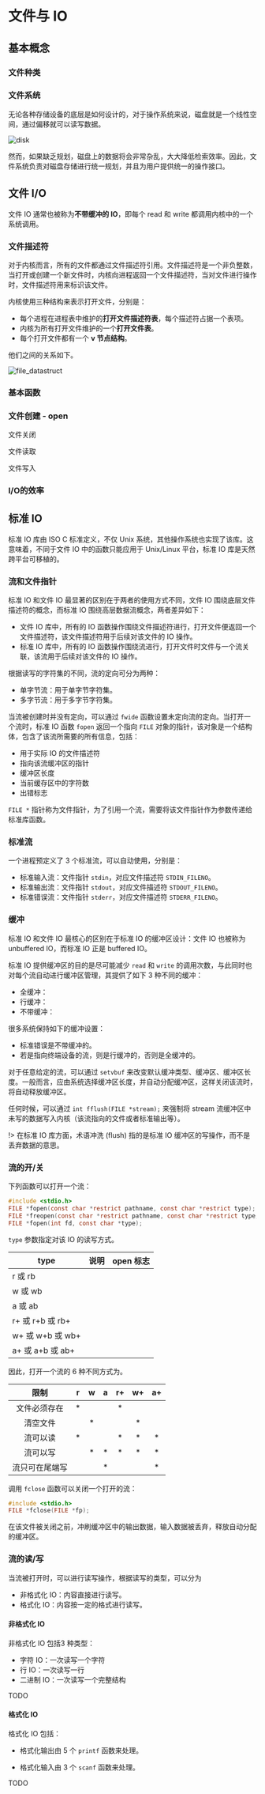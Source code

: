 # 文件与 IO

## 基本概念

### 文件种类

### 文件系统

无论各种存储设备的底层是如何设计的，对于操作系统来说，磁盘就是一个线性空间，通过偏移就可以读写数据。

![disk](file.assets/disk.png)

然而，如果缺乏规划，磁盘上的数据将会非常杂乱，大大降低检索效率。因此，文件系统负责对磁盘存储进行统一规划，并且为用户提供统一的操作接口。



## 文件 I/O

文件 IO 通常也被称为**不带缓冲的 IO**，即每个 read 和 write 都调用内核中的一个系统调用。

### 文件描述符

对于内核而言，所有的文件都通过文件描述符引用。文件描述符是一个非负整数，当打开或创建一个新文件时，内核向进程返回一个文件描述符，当对文件进行操作时，文件描述符用来标识该文件。

内核使用三种结构来表示打开文件，分别是：

- 每个进程在进程表中维护的**打开文件描述符表**，每个描述符占据一个表项。
- 内核为所有打开文件维护的一个**打开文件表**。
- 每个打开文件都有一个 **v 节点结构**。

他们之间的关系如下。

![file_datastruct](file.assets/file_datastruct.png)

### 基本函数

### 文件创建 - open

文件关闭

文件读取

文件写入



### I/O的效率

## 标准 IO

标准 IO 库由 ISO C 标准定义，不仅 Unix 系统，其他操作系统也实现了该库。这意味着，不同于文件 IO 中的函数只能应用于 Unix/Linux 平台，标准 IO 库是天然跨平台可移植的。

### 流和文件指针

标准 IO 和文件 IO 最显著的区别在于两者的使用方式不同，文件 IO 围绕底层文件描述符的概念，而标准 IO 围绕高层数据流概念，两者差异如下：

- 文件 IO 库中，所有的 IO 函数操作围绕文件描述符进行，打开文件便返回一个文件描述符，该文件描述符用于后续对该文件的 IO 操作。
- 标准 IO 库中，所有的 IO 函数操作围绕流进行，打开文件时文件与一个流关联，该流用于后续对该文件的 IO 操作。

根据读写的字符集的不同，流的定向可分为两种：

- 单字节流：用于单字节字符集。
- 多字节流：用于多字节字符集。

当流被创建时并没有定向，可以通过 `fwide` 函数设置未定向流的定向。当打开一个流时，标准 IO 函数 `fopen` 返回一个指向 `FILE` 对象的指针，该对象是一个结构体，包含了该流所需要的所有信息，包括：

- 用于实际 IO 的文件描述符
- 指向该流缓冲区的指针
- 缓冲区长度
- 当前缓存区中的字符数
- 出错标志

`FILE *` 指针称为文件指针，为了引用一个流，需要将该文件指针作为参数传递给标准库函数。

### 标准流

一个进程预定义了 3 个标准流，可以自动使用，分别是：

- 标准输入流：文件指针 `stdin`，对应文件描述符 `STDIN_FILENO`。
- 标准输出流：文件指针 `stdout`，对应文件描述符 `STDOUT_FILENO`。
- 标准错误流：文件指针 `stderr`，对应文件描述符 `STDERR_FILENO`。

### 缓冲

标准 IO 和文件 IO 最核心的区别在于标准 IO 的缓冲区设计：文件 IO 也被称为 unbuffered IO，而标准 IO 正是 buffered IO。

标准 IO 提供缓冲区的目的是尽可能减少 `read` 和 `write` 的调用次数，与此同时也对每个流自动进行缓冲区管理，其提供了如下 3 种不同的缓冲：

- 全缓冲：
- 行缓冲：
- 不带缓冲：

很多系统保持如下的缓冲设置：

- 标准错误是不带缓冲的。
- 若是指向终端设备的流，则是行缓冲的，否则是全缓冲的。

对于任意给定的流，可以通过 `setvbuf` 来改变默认缓冲类型、缓冲区、缓冲区长度。一般而言，应由系统选择缓冲区长度，并自动分配缓冲区，这样关闭该流时，将自动释放缓冲区。

任何时候，可以通过 `int fflush(FILE *stream);` 来强制将 stream 流缓冲区中未写的数据写入内核（该流指向的文件或者标准输出等）。

!> 在标准 IO 库方面，术语冲洗 (flush) 指的是标准 IO 缓冲区的写操作，而不是丢弃数据的意思。

### 流的开/关

下列函数可以打开一个流：

```c
#include <stdio.h>
FILE *fopen(const char *restrict pathname, const char *restrict type);
FILE *freopen(const char *restrict pathname, const char *restrict type, FILE *restrict fp);
FILE *fopen(int fd, const char *type);
```

`type` 参数指定对该 IO 的读写方式。

| type             | 说明 | open 标志 |
| ---------------- | ---- | --------- |
| r 或 rb          |      |           |
| w 或 wb          |      |           |
| a 或 ab          |      |           |
| r+ 或 r+b 或 rb+ |      |           |
| w+ 或 w+b 或 wb+ |      |           |
| a+ 或 a+b 或 ab+ |      |           |

因此，打开一个流的 6 种不同方式为。

|      限制      |  r   |  w   |  a   |  r+  |  w+  |  a+  |
| :------------: | :--: | :--: | :--: | :--: | :--: | :--: |
|  文件必须存在  |  *   |      |      |  *   |      |      |
|    清空文件    |      |  *   |      |      |  *   |      |
|    流可以读    |  *   |      |      |  *   |  *   |  *   |
|    流可以写    |      |  *   |  *   |  *   |  *   |  *   |
| 流只可在尾端写 |      |      |  *   |      |      |  *   |

调用 `fclose` 函数可以关闭一个打开的流：

```c
#include <stdio.h>
FILE *fclose(FILE *fp);
```

在该文件被关闭之前，冲刷缓冲区中的输出数据，输入数据被丢弃，释放自动分配的缓冲区。

### 流的读/写

当流被打开时，可以进行读写操作，根据读写的类型，可以分为

- 非格式化 IO：内容直接进行读写。
- 格式化 IO：内容按一定的格式进行读写。

#### 非格式化 IO

非格式化 IO 包括3 种类型：

- 字符 IO：一次读写一个字符
- 行 IO：一次读写一行
- 二进制 IO：一次读写一个完整结构

TODO

#### 格式化 IO

格式化 IO 包括：

- 格式化输出由 5 个 `printf` 函数来处理。

- 格式化输入由 3  个 `scanf` 函数来处理。

TODO


